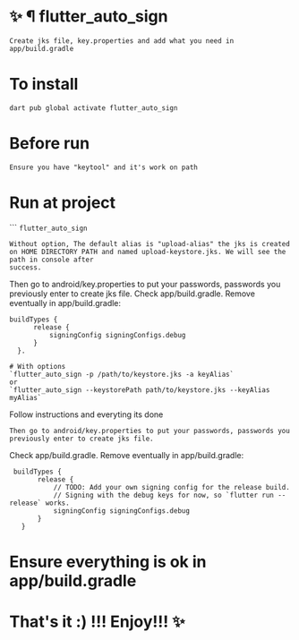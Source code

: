 # ✨ ¶ flutter_auto_sign

```Create jks file, key.properties and add what you need in app/build.gradle```

# To install
`dart pub global activate flutter_auto_sign`

# Before run
```Ensure you have "keytool" and it's work on path```

# Run at project
 ```
 `flutter_auto_sign`
 ```
 Without option, The default alias is "upload-alias" the jks is created on HOME DIRECTORY PATH and named upload-keystore.jks. We will see the path in console after 
 success.
 ```
 Then go to android/key.properties to put your passwords, passwords you previously enter to create jks file.
 Check app/build.gradle. Remove eventually in app/build.gradle:
  ```
  buildTypes {
        release {
            signingConfig signingConfigs.debug
        }
    }.
 ```

``` 
# With options
`flutter_auto_sign -p /path/to/keystore.jks -a keyAlias`
or
`flutter_auto_sign --keystorePath path/to/keystore.jks --keyAlias myAlias`

```
Follow instructions and everyting its done
```
Then go to android/key.properties to put your passwords, passwords you previously enter to create jks file.
```
 Check app/build.gradle. Remove eventually in app/build.gradle:
 ```
  buildTypes {
        release {
            // TODO: Add your own signing config for the release build.
            // Signing with the debug keys for now, so `flutter run --release` works.
            signingConfig signingConfigs.debug
        }
    }
```
 
# Ensure everything is ok in app/build.gradle

# That's it :) !!! Enjoy!!! ✨ 


 

